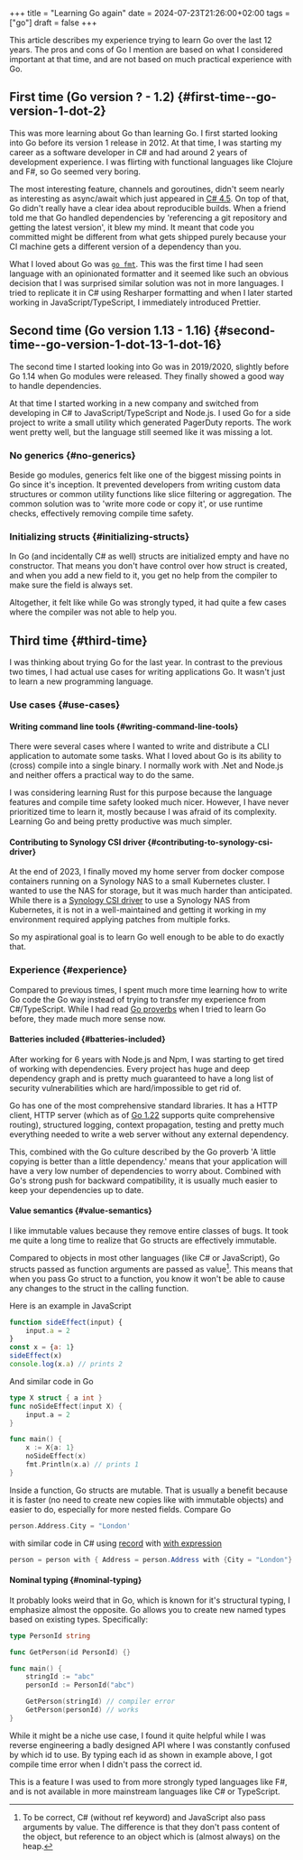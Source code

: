+++
title = "Learning Go again"
date = 2024-07-23T21:26:00+02:00
tags = ["go"]
draft = false
+++

This article describes my experience trying to learn Go over the last 12 years. The pros and cons of Go I mention are based on what I considered important at that time, and are not based on much practical experience with Go.


## First time (Go version ? - 1.2) {#first-time--go-version-1-dot-2}

This was more learning about Go than learning Go. I first started looking into Go before its version 1 release in 2012. At that time, I was starting my career as a software developer in C# and had around 2 years of development experience. I was flirting with functional languages like Clojure and F#, so Go seemed very boring.

The most interesting feature, channels and goroutines, didn't seem nearly as interesting as async/await which just appeared in [C# 4.5](https://learn.microsoft.com/en-us/dotnet/csharp/whats-new/csharp-version-history#c-version-50). On top of that, Go didn't really have a clear idea about reproducible builds. When a friend told me that Go handled dependencies by 'referencing a git repository and getting the latest version', it blew my mind. It meant that code you committed might be different from what gets shipped purely because your CI machine gets a different version of a dependency than you.

What I loved about Go was [`go fmt`](https://go.dev/blog/gofmt). This was the first time I had seen language with an opinionated formatter and it seemed like such an obvious decision that I was surprised similar solution was not in more languages. I tried to replicate it in C# using Resharper formatting and when I later started working in JavaScript/TypeScript, I immediately introduced Prettier.


## Second time (Go version 1.13 - 1.16) {#second-time--go-version-1-dot-13-1-dot-16}

The second time I started looking into Go was in 2019/2020, slightly before Go 1.14 when Go modules were released. They finally showed a good way to handle dependencies.

At that time I started working in a new company and switched from developing in C# to JavaScript/TypeScript and Node.js. I used Go for a side project to write a small utility which generated PagerDuty reports. The work went pretty well, but the language still seemed like it was missing a lot.


### No generics {#no-generics}

Beside go modules, generics felt like one of the biggest missing points in Go since it's inception. It prevented developers from writing custom data structures or common utility functions like slice filtering or aggregation. The common solution was to 'write more code or copy it', or use runtime checks, effectively removing compile time safety.


### Initializing structs {#initializing-structs}

In Go (and incidentally C# as well) structs are initialized empty and have no constructor. That means you don't have control over how struct is created, and when you add a new field to it, you get no help from the compiler to make sure the field is always set.

Altogether, it felt like while Go was strongly typed, it had quite a few cases where the compiler was not able to help you.


## Third time {#third-time}

I was thinking about trying Go for the last year. In contrast to the previous two times, I had actual use cases for writing applications Go. It wasn't just to learn a new programming language.


### Use cases {#use-cases}


#### Writing command line tools {#writing-command-line-tools}

There were several cases where I wanted to write and distribute a CLI application to automate some tasks. What I loved about Go is its ability to (cross) compile into a single binary. I normally work with .Net and Node.js and neither offers a practical way to do the same.

I was considering learning Rust for this purpose because the language features and compile time safety looked much nicer. However, I have never prioritized time to learn it, mostly because I was afraid of its complexity. Learning Go and being pretty productive was much simpler.


#### Contributing to Synology CSI driver {#contributing-to-synology-csi-driver}

At the end of 2023, I finally moved my home server from docker compose containers running on a Synology NAS to a small Kubernetes cluster. I wanted to use the NAS for storage, but it was much harder than anticipated. While there is a [Synology CSI driver](https://github.com/SynologyOpenSource/synology-csi) to use a Synology NAS from Kubernetes, it is not in a well-maintained and getting it working in my environment required applying patches from multiple forks.

So my aspirational goal is to learn Go well enough to be able to do exactly that.


### Experience {#experience}

Compared to previous times, I spent much more time learning how to write Go code the Go way instead of trying to transfer my experience from C#/TypeScript. While I had read [Go proverbs](https://go-proverbs.github.io/) when I tried to learn Go before, they made much more sense now.


#### Batteries included {#batteries-included}

After working for 6 years with Node.js and Npm, I was starting to get tired of working with dependencies. Every project has huge and deep dependency graph and is pretty much guaranteed to have a long list of security vulnerabilities which are hard/impossible to get rid of.

Go has one of the most comprehensive standard libraries. It has a HTTP client, HTTP server (which as of [Go 1.22](https://tip.golang.org/doc/go1.22#enhanced_routing_patterns) supports quite comprehensive routing), structured logging, context propagation, testing and pretty much everything needed to write a web server without any external dependency.

This, combined with the Go culture described by the Go proverb 'A little copying is better than a little dependency.' means that your application will have a very low number of dependencies to worry about. Combined with Go's strong push for backward compatibility, it is usually much easier to keep your dependencies up to date.


#### Value semantics {#value-semantics}

I like immutable values because they remove entire classes of bugs. It took me quite a long time to realize that Go structs are effectively immutable.

Compared to objects in most other languages (like C# or JavaScript), Go structs passed as function arguments are passed as value[^fn:1]. This means that when you pass Go struct to a function, you know it won't be able to cause any changes to the struct in the calling function.

Here is an example in JavaScript

```js
function sideEffect(input) {
    input.a = 2
}
const x = {a: 1}
sideEffect(x)
console.log(x.a) // prints 2
```

And similar code in Go

```go
type X struct { a int }
func noSideEffect(input X) {
	input.a = 2
}

func main() {
	x := X{a: 1}
	noSideEffect(x)
	fmt.Println(x.a) // prints 1
}
```

Inside a function, Go structs are mutable. That is usually a benefit because it is faster (no need to create new copies like with immutable objects) and easier to do, especially for more nested fields. Compare Go

```go
person.Address.City = "London'
```

with similar code in C# using [record](https://learn.microsoft.com/en-us/dotnet/csharp/language-reference/builtin-types/record) with [with expression](https://learn.microsoft.com/en-us/dotnet/csharp/language-reference/operators/with-expression)

```csharp
person = person with { Address = person.Address with {City = "London"} }
```


#### Nominal typing {#nominal-typing}

It probably looks weird that in Go, which is known for it's structural typing, I emphasize almost the opposite. Go allows you to create new named types based on existing types. Specifically:

```go
type PersonId string

func GetPerson(id PersonId) {}

func main() {
	stringId := "abc"
	personId := PersonId("abc")

	GetPerson(stringId) // compiler error
	GetPerson(personId) // works
}
```

While it might be a niche use case, I found it quite helpful while I was reverse engineering a badly designed API where I was constantly confused by which id to use. By typing each id as shown in example above, I got compile time error when I didn't pass the correct id.

This is a feature I was used to from more strongly typed languages like F#, and is not available in more mainstream languages like C# or TypeScript.

[^fn:1]: To be correct, C# (without ref keyword) and JavaScript also pass arguments by value. The difference is that they don't pass content of the object, but reference to an object which is (almost always) on the heap.
